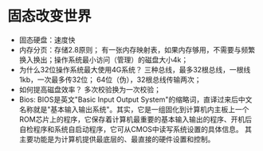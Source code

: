 # 固态改变世界
* 固态硬盘：速度快
* 内存分页：存储2.8原则；
	有一张内存映射表，如果内存够用，不需要与频繁换入换出；操作系统最小访问（管理）的磁盘大小4k；
* 为什么32位操作系统最大使用4G系统？
	三种总线，最多32根总线，一根线1kb，一次最多传32位；
	64位（伪），32根总线传输两次；
* 如何提高磁盘效率？
	多次校验换为一次校验；
* Bios:
	BIOS是英文"Basic Input Output System"的缩略词，直译过来后中文名称就是"基本输入输出系统"。其实，它是一组固化到计算机内主板上一个ROM芯片上的程序，它保存着计算机最重要的基本输入输出的程序、开机后自检程序和系统自启动程序，它可从CMOS中读写系统设置的具体信息。 其主要功能是为计算机提供最底层的、最直接的硬件设置和控制。